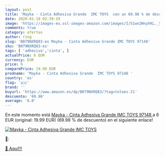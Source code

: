 ```yaml
---
layout: post
title: 'Mayka - Cinta Adhesiva Grande  IMC TOYS  con un 69.98 % de descuento'
date: 2020-01-18 02:39:19
image: 'https://images-eu.ssl-images-amazon.com/images/I/51wn2WnyhKL._SL400_.jpg'
comments: true
category: ofertas
author: ring
slug: 'B079NXRQ83-es Mayka - Cinta Adhesiva Grande IMC TOYS 97148'
sku: 'B079NXRQ83-es'
tags: [ 'adhesiva','cinta', ]
actualPrice: 6 EUR
currency: EUR
price: 6
comparePrice: 19.99 EUR
prodname: 'Mayka - Cinta Adhesiva Grande  IMC TOYS 97148 '
country: 'es'
flag: '🇪🇸'
brand: ''
buyurl: 'https://www.amazon.es/dp/B079NXRQ83/?tag=tolees-21'
descuento: '69.98'
average: '6.0'
---
```


En este momento está [Mayka - Cinta Adhesiva Grande  IMC TOYS 97148 ](https://www.amazon.es/dp/B079NXRQ83/?tag=tolees-21) a 6 EUR (original: 19.99 EUR) (69.98 %  de descuento) en el siguiente enlace!

[![Mayka - Cinta Adhesiva Grande  IMC TOYS ](https://images-eu.ssl-images-amazon.com/images/I/51wn2WnyhKL._SL400_.jpg)](https://www.amazon.es/dp/B079NXRQ83/?tag=tolees-21)

🔎:


[🛒 Aquí!!!](https://www.amazon.es/dp/B079NXRQ83/?tag=tolees-21)
